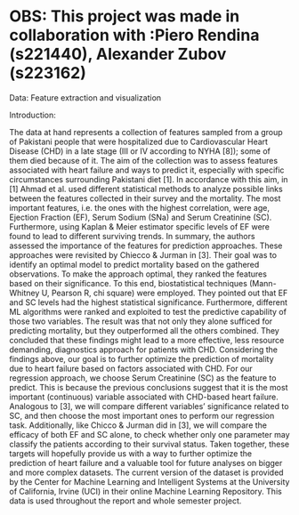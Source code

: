# OBS: This project was made in collaboration with :Piero Rendina (s221440), Alexander Zubov (s223162) 
Data: Feature extraction and visualization

Introduction: 

The data at hand represents a collection of features sampled from a group of Pakistani people that were
hospitalized due to Cardiovascular Heart Disease (CHD) in a late stage (III or IV according to NYHA [8]);
some of them died because of it. The aim of the collection was to assess features associated with heart failure
and ways to predict it, especially with specific circumstances surrounding Pakistani diet [1]. In accordance
with this aim, in [1] Ahmad et al. used different statistical methods to analyze possible links between the
features collected in their survey and the mortality.
The most important features, i.e. the ones with the highest correlation, were age, Ejection Fraction (EF),
Serum Sodium (SNa) and Serum Creatinine (SC). Furthermore, using Kaplan & Meier estimator specific levels
of EF were found to lead to different surviving trends. In summary, the authors assessed the importance of
the features for prediction approaches.
These approaches were revisited by Chiecco & Jurman in [3]. Their goal was to identify an optimal model
to predict mortality based on the gathered observations. To make the approach optimal, they ranked the
features based on their significance. To this end, biostatistical techniques (Mann-Whitney U, Pearson R,
chi square) were employed. They pointed out that EF and SC levels had the highest statistical significance.
Furthermore, different ML algorithms were ranked and exploited to test the predictive capability of those two
variables. The result was that not only they alone sufficed for predicting mortality, but they outperformed
all the others combined. They concluded that these findings might lead to a more effective, less resource
demanding, diagnostics approach for patients with CHD.
Considering the findings above, our goal is to further optimize the prediction of mortality due to heart failure
based on factors associated with CHD. For our regression approach, we choose Serum Creatinine (SC)
as the feature to predict. This is because the previous conclusions suggest that it is the most important
(continuous) variable associated with CHD-based heart failure. Analogous to [3], we will compare different
variables’ significance related to SC, and then choose the most important ones to perform our regression
task. Additionally, like Chicco & Jurman did in [3], we will compare the efficacy of both EF and SC alone,
to check whether only one parameter may classify the patients according to their survival status.
Taken together, these targets will hopefully provide us with a way to further optimize the prediction of heart
failure and a valuable tool for future analyses on bigger and more complex datasets.
The current version of the dataset is provided by the Center for Machine Learning and Intelligent Systems
at the University of California, Irvine (UCI) in their online Machine Learning Repository. This data is used
throughout the report and whole semester project.
